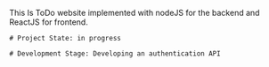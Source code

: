 This Is ToDo website implemented with nodeJS for the backend and ReactJS for frontend.

    # Project State: in progress

    # Development Stage: Developing an authentication API 
